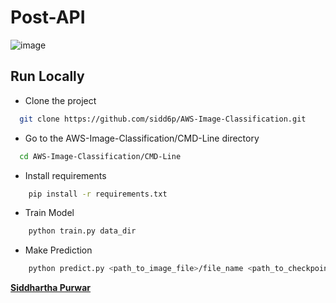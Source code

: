 # Post-API

![image](https://github.com/sidd6p/Post-API/assets/91800813/aa81483f-b1f1-4ad9-8c71-10ea3542da01)



## Run Locally


- Clone the project

```bash
  git clone https://github.com/sidd6p/AWS-Image-Classification.git
```

- Go to the AWS-Image-Classification/CMD-Line directory
```bash
  cd AWS-Image-Classification/CMD-Line 

```
- Install requirements
```bash 
    pip install -r requirements.txt
```
- Train Model
```bash 
    python train.py data_dir 
```
- Make Prediction
```bash 
    python predict.py <path_to_image_file>/file_name <path_to_checkpoint_file>/checkpoint.pth
```



__[Siddhartha Purwar](https://www.linkedin.com/in/siddp6/)__
